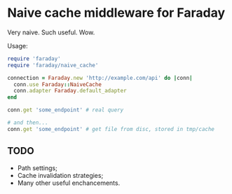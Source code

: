 # Naive cache middleware for Faraday

Very naive. Such useful. Wow.

Usage:

```ruby
require 'faraday'
require 'faraday/naive_cache'

connection = Faraday.new 'http://example.com/api' do |conn|
  conn.use Faraday::NaiveCache
  conn.adapter Faraday.default_adapter
end

conn.get 'some_endpoint' # real query

# and then...
conn.get 'some_endpoint' # get file from disc, stored in tmp/cache
```

## TODO

* Path settings;
* Cache invalidation strategies;
* Many other useful enchancements.
